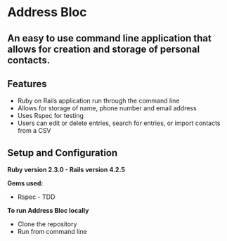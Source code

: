 # Address Bloc

## An easy to use command line application that allows for creation and storage of personal contacts.

## Features

* Ruby on Rails application run through the command line
* Allows for storage of name, phone number and email address
* Uses Rspec for testing
* Users can edit or delete entries, search for entries, or import contacts from a CSV

## Setup and Configuration

**Ruby version 2.3.0 - Rails version 4.2.5**

**Gems used:**
* Rspec - TDD

**To run Address Bloc locally**
* Clone the repository
* Run <ruby address_bloc.rb> from command line 
